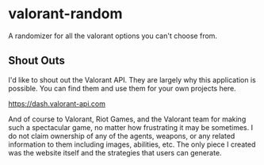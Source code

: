 # valorant-random

A randomizer for all the valorant options you can't choose from.

## Shout Outs

I'd like to shout out the Valorant API. They are largely why this application is possible. You can find them and use them for your own projects here.

https://dash.valorant-api.com

And of course to Valorant, Riot Games, and the Valorant team for making such a spectacular game, no matter how frustrating it may be sometimes. I do not claim ownership of any of the agents, weapons, or any related information to them including images, abilities, etc. The only piece I created was the website itself and the strategies that users can generate.
